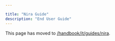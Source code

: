 ```yaml
---

title: "Nira Guide"
description: "End User Guide"
---
```

<link rel="stylesheet" type="text/css" href="/stylesheets/biztech.css" />

This page has moved to [/handbook/it/guides/nira](/handbook/it/guides/nira).
